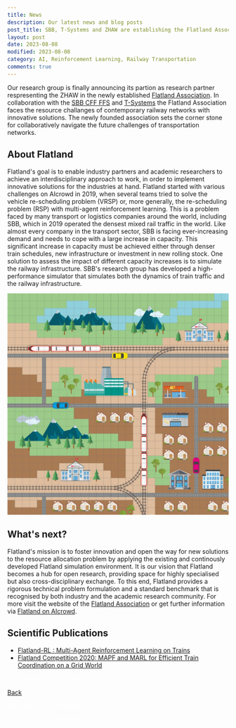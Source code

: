 ```yaml
---
title: News
description: Our latest news and blog posts
post_title: SBB, T-Systems and ZHAW are establishing the Flatland Association.
layout: post
date: 2023-08-08
modified: 2023-08-08
category: AI, Reinforcement Learning, Railway Transportation
comments: true
---
```


Our research group is finally announcing its partion as research partner respresenting the ZHAW in the newly established [Flatland Association](https://www.flatland-association.org/). In collaboration with the [SBB CFF FFS](https://www.sbb.ch/de) and [T-Systems](https://www.t-systems.com/de/en) the Flatland Association faces the resource challanges of contemporary railway networks with innovative solutions. The newly founded association sets the corner stone for collaboratively navigate the future challenges of transportation networks. 
<!-- more -->

## About Flatland

Flatland's goal is to enable industry partners and academic researchers to achieve an interdisciplinary approach to work, in order to implement innovative solutions for the industries at hand. Flatland started with various challenges on AIcrowd in 2019, when several teams tried to solve the vehicle re-scheduling problem (VRSP) or, more generally, the re-scheduling problem (RSP) with multi-agent reinforcement learning. This is a problem faced by many transport or logistics companies around the world, including SBB, which in 2019 operated the densest mixed rail traffic in the world. Like almost every company in the transport sector, SBB is facing ever-increasing demand and needs to cope with a large increase in capacity. This significant increase in capacity must be achieved either through denser train schedules, new infrastructure or investment in new rolling stock. One solution to assess the impact of different capacity increases is to simulate the railway infrastructure. SBB's research group has developed a high-performance simulator that simulates both the dynamics of train traffic and the railway infrastructure.

![Branching](./../../pictures/flatland_environment.jpg)

## What's next?
Flatland's mission is to foster innovation and open the way for new solutions to the resource allocation problem by applying the existing and continously developed Flatland simulation environment. It is our vision that Flatland becomes a hub for open research, providing space for highly specialised but also cross-disciplinary exchange. To this end, Flatland provides a rigorous technical problem formulation and a standard benchmark that is recognised by both industry and the academic research community. For more visit the website of the [Flatland Association](https://www.flatland-association.org/) or get further information via [Flatland on AIcrowd](https://flatland.aicrowd.com/intro.html).


## Scientific Publications

- [Flatland-RL : Multi-Agent Reinforcement Learning on Trains](https://arxiv.org/pdf/2103.16511.pdf)
- [Flatland Competition 2020: MAPF and MARL for Efficient Train Coordination on a Grid World](https://arxiv.org/pdf/2012.05893.pdf)


<!--The code below is only used as spacer-->
<html>
  <p style="color:white;">ONLY_HERE_AS_SPACER</p>
</html>


[Back](https://isandaiinaviation.github.io/pages/news.html)

<!--The code below is only used as spacer-->
<html>
  <p style="color:white;">ONLY_HERE_AS_SPACER</p>
</html>
<!--The code below is only used as spacer-->
<html>
  <p style="color:white;">ONLY_HERE_AS_SPACER</p>
</html>